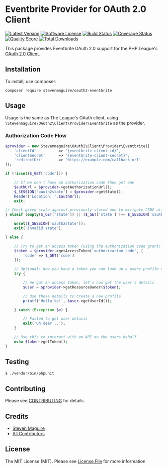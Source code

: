 # Eventbrite Provider for OAuth 2.0 Client

[![Latest Version](https://img.shields.io/github/release/stevenmaguire/oauth2-eventbrite.svg?style=flat-square)](https://github.com/stevenmaguire/oauth2-eventbrite/releases)
[![Software License](https://img.shields.io/badge/license-MIT-brightgreen.svg?style=flat-square)](LICENSE.md)
[![Build Status](https://img.shields.io/travis/stevenmaguire/oauth2-eventbrite/master.svg?style=flat-square)](https://travis-ci.org/stevenmaguire/oauth2-eventbrite)
[![Coverage Status](https://img.shields.io/scrutinizer/coverage/g/stevenmaguire/oauth2-eventbrite.svg?style=flat-square)](https://scrutinizer-ci.com/g/stevenmaguire/oauth2-eventbrite/code-structure)
[![Quality Score](https://img.shields.io/scrutinizer/g/stevenmaguire/oauth2-eventbrite.svg?style=flat-square)](https://scrutinizer-ci.com/g/stevenmaguire/oauth2-eventbrite)
[![Total Downloads](https://img.shields.io/packagist/dt/stevenmaguire/oauth2-eventbrite.svg?style=flat-square)](https://packagist.org/packages/stevenmaguire/oauth2-eventbrite)

This package provides Eventbrite OAuth 2.0 support for the PHP League's [OAuth 2.0 Client](https://github.com/thephpleague/oauth2-client).

## Installation

To install, use composer:

```
composer require stevenmaguire/oauth2-eventbrite
```

## Usage

Usage is the same as The League's OAuth client, using `\Stevenmaguire\OAuth2\Client\Provider\Eventbrite` as the provider.

### Authorization Code Flow

```php
$provider = new Stevenmaguire\OAuth2\Client\Provider\Eventbrite([
    'clientId'          => '{eventbrite-client-id}',
    'clientSecret'      => '{eventbrite-client-secret}',
    'redirectUri'       => 'https://example.com/callback-url'
]);

if (!isset($_GET['code'])) {

    // If we don't have an authorization code then get one
    $authUrl = $provider->getAuthorizationUrl();
    $_SESSION['oauth2state'] = $provider->getState();
    header('Location: '.$authUrl);
    exit;

// Check given state against previously stored one to mitigate CSRF attack
} elseif (empty($_GET['state']) || ($_GET['state'] !== $_SESSION['oauth2state'])) {

    unset($_SESSION['oauth2state']);
    exit('Invalid state');

} else {

    // Try to get an access token (using the authorization code grant)
    $token = $provider->getAccessToken('authorization_code', [
        'code' => $_GET['code']
    ]);

    // Optional: Now you have a token you can look up a users profile data
    try {

        // We got an access token, let's now get the user's details
        $user = $provider->getResourceOwner($token);

        // Use these details to create a new profile
        printf('Hello %s!', $user->getUserId());

    } catch (Exception $e) {

        // Failed to get user details
        exit('Oh dear...');
    }

    // Use this to interact with an API on the users behalf
    echo $token->getToken();
}
```

## Testing

``` bash
$ ./vendor/bin/phpunit
```

## Contributing

Please see [CONTRIBUTING](https://github.com/stevenmaguire/oauth2-eventbrite/blob/master/CONTRIBUTING.md) for details.


## Credits

- [Steven Maguire](https://github.com/stevenmaguire)
- [All Contributors](https://github.com/stevenmaguire/oauth2-eventbrite/contributors)


## License

The MIT License (MIT). Please see [License File](https://github.com/stevenmaguire/oauth2-eventbrite/blob/master/LICENSE) for more information.
